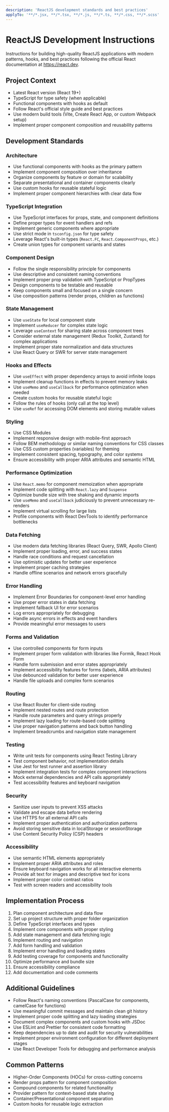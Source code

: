 ```yaml
---
description: 'ReactJS development standards and best practices'
applyTo: '**/*.jsx, **/*.tsx, **/*.js, **/*.ts, **/*.css, **/*.scss'
---
```


# ReactJS Development Instructions

Instructions for building high-quality ReactJS applications with modern patterns, hooks, and best practices following the official React documentation at https://react.dev.

## Project Context

-   Latest React version (React 19+)
-   TypeScript for type safety (when applicable)
-   Functional components with hooks as default
-   Follow React's official style guide and best practices
-   Use modern build tools (Vite, Create React App, or custom Webpack setup)
-   Implement proper component composition and reusability patterns

## Development Standards

### Architecture

-   Use functional components with hooks as the primary pattern
-   Implement component composition over inheritance
-   Organize components by feature or domain for scalability
-   Separate presentational and container components clearly
-   Use custom hooks for reusable stateful logic
-   Implement proper component hierarchies with clear data flow

### TypeScript Integration

-   Use TypeScript interfaces for props, state, and component definitions
-   Define proper types for event handlers and refs
-   Implement generic components where appropriate
-   Use strict mode in `tsconfig.json` for type safety
-   Leverage React's built-in types (`React.FC`, `React.ComponentProps`, etc.)
-   Create union types for component variants and states

### Component Design

-   Follow the single responsibility principle for components
-   Use descriptive and consistent naming conventions
-   Implement proper prop validation with TypeScript or PropTypes
-   Design components to be testable and reusable
-   Keep components small and focused on a single concern
-   Use composition patterns (render props, children as functions)

### State Management

-   Use `useState` for local component state
-   Implement `useReducer` for complex state logic
-   Leverage `useContext` for sharing state across component trees
-   Consider external state management (Redux Toolkit, Zustand) for complex applications
-   Implement proper state normalization and data structures
-   Use React Query or SWR for server state management

### Hooks and Effects

-   Use `useEffect` with proper dependency arrays to avoid infinite loops
-   Implement cleanup functions in effects to prevent memory leaks
-   Use `useMemo` and `useCallback` for performance optimization when needed
-   Create custom hooks for reusable stateful logic
-   Follow the rules of hooks (only call at the top level)
-   Use `useRef` for accessing DOM elements and storing mutable values

### Styling

-   Use CSS Modules
-   Implement responsive design with mobile-first approach
-   Follow BEM methodology or similar naming conventions for CSS classes
-   Use CSS custom properties (variables) for theming
-   Implement consistent spacing, typography, and color systems
-   Ensure accessibility with proper ARIA attributes and semantic HTML

### Performance Optimization

-   Use `React.memo` for component memoization when appropriate
-   Implement code splitting with `React.lazy` and `Suspense`
-   Optimize bundle size with tree shaking and dynamic imports
-   Use `useMemo` and `useCallback` judiciously to prevent unnecessary re-renders
-   Implement virtual scrolling for large lists
-   Profile components with React DevTools to identify performance bottlenecks

### Data Fetching

-   Use modern data fetching libraries (React Query, SWR, Apollo Client)
-   Implement proper loading, error, and success states
-   Handle race conditions and request cancellation
-   Use optimistic updates for better user experience
-   Implement proper caching strategies
-   Handle offline scenarios and network errors gracefully

### Error Handling

-   Implement Error Boundaries for component-level error handling
-   Use proper error states in data fetching
-   Implement fallback UI for error scenarios
-   Log errors appropriately for debugging
-   Handle async errors in effects and event handlers
-   Provide meaningful error messages to users

### Forms and Validation

-   Use controlled components for form inputs
-   Implement proper form validation with libraries like Formik, React Hook Form
-   Handle form submission and error states appropriately
-   Implement accessibility features for forms (labels, ARIA attributes)
-   Use debounced validation for better user experience
-   Handle file uploads and complex form scenarios

### Routing

-   Use React Router for client-side routing
-   Implement nested routes and route protection
-   Handle route parameters and query strings properly
-   Implement lazy loading for route-based code splitting
-   Use proper navigation patterns and back button handling
-   Implement breadcrumbs and navigation state management

### Testing

-   Write unit tests for components using React Testing Library
-   Test component behavior, not implementation details
-   Use Jest for test runner and assertion library
-   Implement integration tests for complex component interactions
-   Mock external dependencies and API calls appropriately
-   Test accessibility features and keyboard navigation

### Security

-   Sanitize user inputs to prevent XSS attacks
-   Validate and escape data before rendering
-   Use HTTPS for all external API calls
-   Implement proper authentication and authorization patterns
-   Avoid storing sensitive data in localStorage or sessionStorage
-   Use Content Security Policy (CSP) headers

### Accessibility

-   Use semantic HTML elements appropriately
-   Implement proper ARIA attributes and roles
-   Ensure keyboard navigation works for all interactive elements
-   Provide alt text for images and descriptive text for icons
-   Implement proper color contrast ratios
-   Test with screen readers and accessibility tools

## Implementation Process

1. Plan component architecture and data flow
2. Set up project structure with proper folder organization
3. Define TypeScript interfaces and types
4. Implement core components with proper styling
5. Add state management and data fetching logic
6. Implement routing and navigation
7. Add form handling and validation
8. Implement error handling and loading states
9. Add testing coverage for components and functionality
10. Optimize performance and bundle size
11. Ensure accessibility compliance
12. Add documentation and code comments

## Additional Guidelines

-   Follow React's naming conventions (PascalCase for components, camelCase for functions)
-   Use meaningful commit messages and maintain clean git history
-   Implement proper code splitting and lazy loading strategies
-   Document complex components and custom hooks with JSDoc
-   Use ESLint and Prettier for consistent code formatting
-   Keep dependencies up to date and audit for security vulnerabilities
-   Implement proper environment configuration for different deployment stages
-   Use React Developer Tools for debugging and performance analysis

## Common Patterns

-   Higher-Order Components (HOCs) for cross-cutting concerns
-   Render props pattern for component composition
-   Compound components for related functionality
-   Provider pattern for context-based state sharing
-   Container/Presentational component separation
-   Custom hooks for reusable logic extraction
